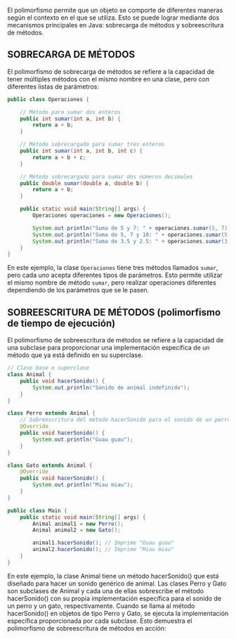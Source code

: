 El polimorfismo permite que un objeto se comporte de diferentes maneras según el contexto en el que se utiliza. Esto se puede lograr mediante dos mecanismos principales en Java: sobrecarga de métodos y sobreescritura de métodos.

## SOBRECARGA DE MÉTODOS
El polimorfismo de sobrecarga de métodos se refiere a la capacidad de tener múltiples métodos con el mismo nombre en una clase, pero con diferentes listas de parámetros:
```java
public class Operaciones {

    // Método para sumar dos enteros
    public int sumar(int a, int b) {
        return a + b;
    }

    // Método sobrecargado para sumar tres enteros
    public int sumar(int a, int b, int c) {
        return a + b + c;
    }

    // Método sobrecargado para sumar dos números decimales
    public double sumar(double a, double b) {
        return a + b;
    }

    public static void main(String[] args) {
        Operaciones operaciones = new Operaciones();

        System.out.println("Suma de 5 y 7: " + operaciones.sumar(5, 7));
        System.out.println("Suma de 5, 7 y 10: " + operaciones.sumar(5, 7, 10));
        System.out.println("Suma de 3.5 y 2.5: " + operaciones.sumar(3.5, 2.5));
    }
}
```

En este ejemplo, la clase `Operaciones` tiene tres métodos llamados `sumar`, pero cada uno acepta diferentes tipos de parámetros. Esto permite utilizar el mismo nombre de método `sumar`, pero realizar operaciones diferentes dependiendo de los parámetros que se le pasen.
## SOBREESCRITURA DE MÉTODOS (polimorfismo de tiempo de ejecución)

El polimorfismo de sobreescritura de métodos se refiere a la capacidad de una subclase para proporcionar una implementación específica de un método que ya está definido en su superclase.

```java
// Clase base o superclase
class Animal {
    public void hacerSonido() {
        System.out.println("Sonido de animal indefinido");
    }
}

class Perro extends Animal {
    // Sobreescritura del método hacerSonido para el sonido de un perro
    @Override
    public void hacerSonido() {
        System.out.println("Guau guau");
    }
}

class Gato extends Animal {
    @Override
    public void hacerSonido() {
        System.out.println("Miau miau");
    }
}

public class Main {
    public static void main(String[] args) {
        Animal animal1 = new Perro();
        Animal animal2 = new Gato();

        animal1.hacerSonido(); // Imprime "Guau guau"
        animal2.hacerSonido(); // Imprime "Miau miau"
    }
}
```

En este ejemplo, la clase Animal tiene un método hacerSonido() que está diseñado para hacer un sonido genérico de animal. Las clases Perro y Gato son subclases de Animal y cada una de ellas sobrescribe el método hacerSonido() con su propia implementación específica para el sonido de un perro y un gato, respectivamente. Cuando se llama al método hacerSonido() en objetos de tipo Perro y Gato, se ejecuta la implementación específica proporcionada por cada subclase. Esto demuestra el polimorfismo de sobreescritura de métodos en acción:


